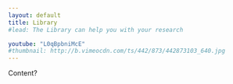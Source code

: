 ```yaml
---
layout: default
title: Library
#lead: The Library can help you with your research

youtube: "L0qBpbniMcE"
#thumbnail: http://b.vimeocdn.com/ts/442/873/442873103_640.jpg
---
```


Content?